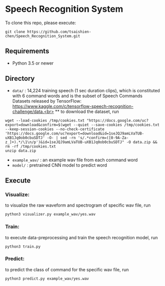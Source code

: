 # Speech Recognition System

To clone this repo, please execute:
```
git clone https://github.com/tsaishien-chen/Speech_Recognition_System.git
```

## Requirements
* Python 3.5 or newer

## Directory
* `data/` : 14,224 training speech (1 sec duration clips), which is constituted with 6 command words and is the subset of Speech Commands Datasets released by TensorFlow: https://www.kaggle.com/c/tensorflow-speech-recognition-challenge/data.<br>
** to download the dataset, run
```
wget --load-cookies /tmp/cookies.txt "https://docs.google.com/uc?export=download&confirm=$(wget --quiet --save-cookies /tmp/cookies.txt --keep-session-cookies --no-check-certificate 'https://docs.google.com/uc?export=download&id=1seJQJ9amLVaTUB-uXB1Jq0ob0cbuSDTJ' -O- | sed -rn 's/.*confirm=([0-9A-Za-z_]+).*/\1\n/p')&id=1seJQJ9amLVaTUB-uXB1Jq0ob0cbuSDTJ" -O data.zip && rm -rf /tmp/cookies.txt
unzip data.zip
```
* `example_wav/` : an example wav file from each command word
* `model/` : pretrained CNN model to predict word
    
## Execute

### Visualize:
to visualize the raw waveform and spectrogram of specific wav file, run
```
python3 visualizer.py example_wav/yes.wav
```

### Train:
to execute data-preprocessing and  train the speech recognition model, run
```
python3 train.py
```

### Predict:
to predict the class of command for the specific wav file, run
```
python3 predict.py example_wav/yes.wav
```
